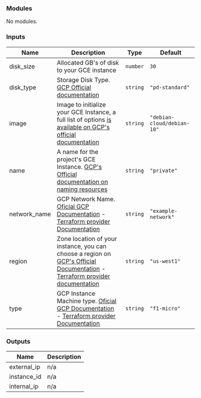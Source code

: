 <!-- BEGIN_TF_DOCS -->
### Modules

No modules.

### Inputs

| Name | Description | Type | Default |
|------|-------------|------|---------|
| disk\_size | Allocated GB's of disk to your GCE instance | `number` | `30` |
| disk\_type | Storage Disk Type. [GCP Official documentation](https://cloud.google.com/compute/docs/disks#disk-types) | `string` | `"pd-standard"` |
| image | Image to initialize your GCE Instance, a full list of options [is available on GCP's official documentation](https://cloud.google.com/compute/docs/images) | `string` | `"debian-cloud/debian-10"` |
| name | A name for the project's GCE Instance. [GCP's Official documentation on naming resources](https://cloud.google.com/compute/docs/naming-resources#resource-name-format) | `string` | `"private"` |
| network\_name | GCP Network Name. [Oficial GCP Documentation](https://cloud.google.com/compute/docs/machine-types) - [Terraform provider Documentation](https://registry.terraform.io/providers/hashicorp/google/latest/docs/resources/compute_instance#machine_type) | `string` | `"example-network"` |
| region | Zone location of your instance, you can choose a region on [GCP's Official Documentation](https://cloud.google.com/compute/docs/regions-zones#available) - [Terraform provider documentation](https://registry.terraform.io/providers/hashicorp/google/latest/docs/resources/compute_instance#zone) | `string` | `"us-west1"` |
| type | GCP Instance Machine type. [Oficial GCP Documentation](https://cloud.google.com/compute/docs/machine-types) - [Terraform provider Documentation](https://registry.terraform.io/providers/hashicorp/google/latest/docs/resources/compute_instance#machine_type) | `string` | `"f1-micro"` |

### Outputs

| Name | Description |
|------|-------------|
| external\_ip | n/a |
| instance\_id | n/a |
| internal\_ip | n/a |
<!-- END_TF_DOCS -->
